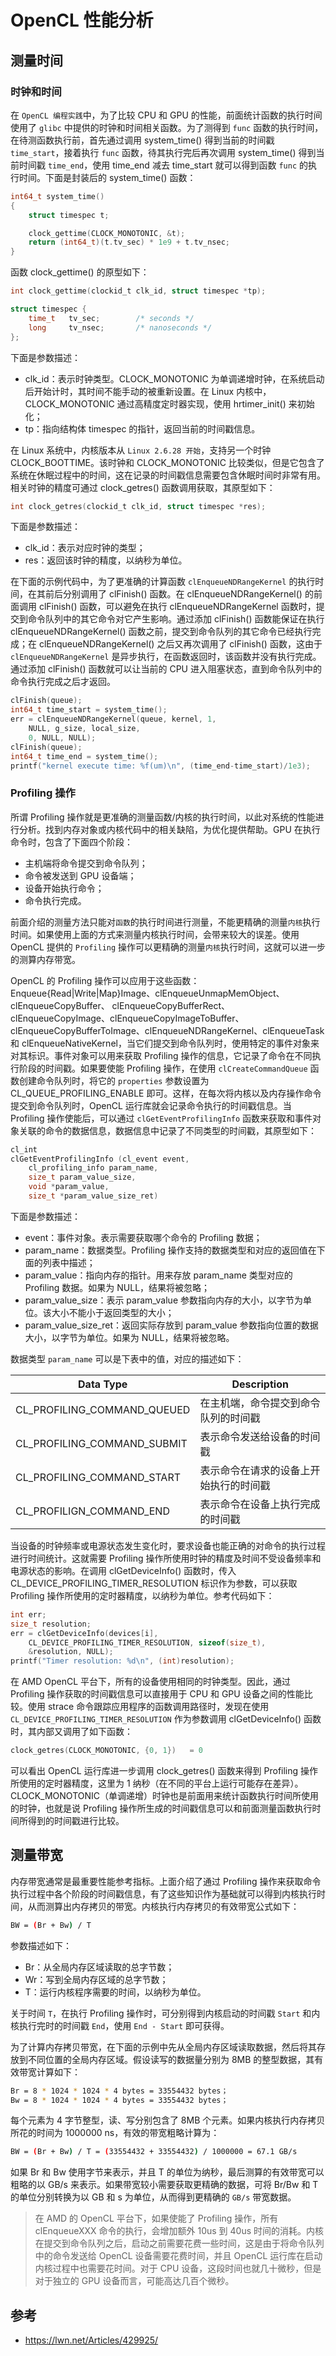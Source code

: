 # OpenCL 性能分析
## 测量时间
### 时钟和时间

在 `OpenCL 编程实践`中，为了比较 CPU 和 GPU 的性能，前面统计函数的执行时间使用了 `glibc` 中提供的时钟和时间相关函数。为了测得到 `func` 函数的执行时间，在待测函数执行前，首先通过调用 system_time() 得到当前的时间戳 `time_start`，接着执行 `func` 函数，待其执行完后再次调用 system_time() 得到当前时间戳 `time_end`，使用 time_end 减去 time_start 就可以得到函数 `func` 的执行时间。下面是封装后的 system_time() 函数：
```c
int64_t system_time()
{
	struct timespec t;

	clock_gettime(CLOCK_MONOTONIC, &t);
	return (int64_t)(t.tv_sec) * 1e9 + t.tv_nsec;
}
```

函数 clock_gettime() 的原型如下：
```c
int clock_gettime(clockid_t clk_id, struct timespec *tp);

struct timespec {
	time_t   tv_sec;        /* seconds */
	long     tv_nsec;       /* nanoseconds */
};
```

下面是参数描述：

- clk_id：表示时钟类型。CLOCK_MONOTONIC 为单调递增时钟，在系统启动后开始计时，其时间不能手动的被重新设置。在 Linux 内核中，CLOCK_MONOTONIC 通过高精度定时器实现，使用 hrtimer_init() 来初始化；
- tp：指向结构体 timespec 的指针，返回当前的时间戳信息。

在 Linux 系统中，内核版本从 `Linux 2.6.28 开始`，支持另一个时钟 CLOCK_BOOTTIME。该时钟和 CLOCK_MONOTONIC 比较类似，但是它包含了系统在休眠过程中的时间，这在记录的时间戳信息需要包含休眠时间时非常有用。相关时钟的精度可通过 clock_getres() 函数调用获取，其原型如下：
```c
int clock_getres(clockid_t clk_id, struct timespec *res);
```
下面是参数描述：

- clk_id：表示对应时钟的类型；
- res：返回该时钟的精度，以纳秒为单位。

在下面的示例代码中，为了更准确的计算函数 `clEnqueueNDRangeKernel` 的执行时间，在其前后分别调用了 clFinish() 函数。在 clEnqueueNDRangeKernel() 的前面调用 clFinish() 函数，可以避免在执行 clEnqueueNDRangeKernel 函数时，提交到命令队列中的其它命令对它产生影响。通过添加 clFinish() 函数能保证在执行 clEnqueueNDRangeKernel() 函数之前，提交到命令队列的其它命令已经执行完成；在 clEnqueueNDRangeKernel() 之后又再次调用了 clFinish() 函数，这由于 `clEnqueueNDRangeKernel` 是异步执行，在函数返回时，该函数并没有执行完成。通过添加 clFinish() 函数就可以让当前的 CPU 进入阻塞状态，直到命令队列中的命令执行完成之后才返回。
```c
clFinish(queue);
int64_t time_start = system_time();
err = clEnqueueNDRangeKernel(queue, kernel, 1,
	NULL, g_size, local_size,
	0, NULL, NULL);
clFinish(queue);
int64_t time_end = system_time();
printf("kernel execute time: %f(um)\n", (time_end-time_start)/1e3);
```

### Profiling 操作
所谓 Profiling 操作就是更准确的测量函数/内核的执行时间，以此对系统的性能进行分析。找到内存对象或内核代码中的相关缺陷，为优化提供帮助。GPU 在执行命令时，包含了下面四个阶段：

- 主机端将命令提交到命令队列；
- 命令被发送到 GPU 设备端；
- 设备开始执行命令；
- 命令执行完成。

前面介绍的测量方法只能对`函数`的执行时间进行测量，不能更精确的测量`内核`执行时间。如果使用上面的方式来测量内核执行时间，会带来较大的误差。使用 OpenCL 提供的 `Profiling` 操作可以更精确的测量`内核`执行时间，这就可以进一步的测算内存带宽。

OpenCL 的 Profiling 操作可以应用于这些函数：Enqueue{Read|Write|Map}Image、clEnqueueUnmapMemObject、clEnqueueCopyBuffer、
clEnqueueCopyBufferRect、clEnqueueCopyImage、clEnqueueCopyImageToBuffer、clEnqueueCopyBufferToImage、clEnqueueNDRangeKernel、clEnqueueTask 和 clEnqueueNativeKernel，当它们提交到命令队列时，使用特定的事件对象来对其标识。事件对象可以用来获取 Profiling 操作的信息，它记录了命令在不同执行阶段的时间戳。如果要使能 Profiling 操作，在使用 `clCreateCommandQueue` 函数创建命令队列时，将它的 `properties` 参数设置为 CL_QUEUE_PROFILING_ENABLE 即可。这样，在每次将内核以及内存操作命令提交到命令队列时，OpenCL 运行库就会记录命令执行的时间戳信息。当 Profiling 操作使能后，可以通过 `clGetEventProfilingInfo` 函数来获取和事件对象关联的命令的数据信息，数据信息中记录了不同类型的时间戳，其原型如下：

```c
cl_int
clGetEventProfilingInfo (cl_event event,
	cl_profiling_info param_name,
	size_t param_value_size,
	void *param_value,
	size_t *param_value_size_ret)
```
下面是参数描述：

- event：事件对象。表示需要获取哪个命令的 Profiling 数据；
- param_name：数据类型。Profiling 操作支持的数据类型和对应的返回值在下面的列表中描述；
- param_value：指向内存的指针。用来存放 param_name 类型对应的 Profiling 数据。如果为 NULL，结果将被忽略；
- param_value_size：表示 param_value 参数指向内存的大小，以字节为单位。该大小不能小于返回类型的大小；
- param_value_size_ret：返回实际存放到 param_value 参数指向位置的数据大小，以字节为单位。如果为 NULL，结果将被忽略。

数据类型 `param_name` 可以是下表中的值，对应的描述如下：

Data Type                     | Description
------------------------------|------------
CL_PROFILING_COMMAND_QUEUED   |在主机端，命令提交到命令队列的时间戳
CL_PROFILING_COMMAND_SUBMIT   |表示命令发送给设备的时间戳
CL_PROFILING_COMMAND_START    |表示命令在请求的设备上开始执行的时间戳
CL_PROFILIGN_COMMAND_END      |表示命令在设备上执行完成的时间戳

当设备的时钟频率或电源状态发生变化时，要求设备也能正确的对命令的执行过程进行时间统计。这就需要 Profiling 操作所使用时钟的精度及时间不受设备频率和电源状态的影响。在调用 clGetDeviceInfo() 函数时，传入 CL_DEVICE_PROFILING_TIMER_RESOLUTION 标识作为参数，可以获取 Profiling 操作所使用的定时器精度，以纳秒为单位。参考代码如下：
```c
int err;
size_t resolution;
err = clGetDeviceInfo(devices[i],
	CL_DEVICE_PROFILING_TIMER_RESOLUTION, sizeof(size_t),
	&resolution, NULL);
printf("Timer resolution: %d\n", (int)resolution);
```

在 AMD OpenCL 平台下，所有的设备使用相同的时钟类型。因此，通过 Profiling 操作获取的时间戳信息可以直接用于 CPU 和 GPU 设备之间的性能比较。使用 strace 命令跟踪应用程序的函数调用路径时，发现在使用 `CL_DEVICE_PROFILING_TIMER_RESOLUTION` 作为参数调用 clGetDeviceInfo() 函数时，其内部又调用了如下函数：
```c
clock_getres(CLOCK_MONOTONIC, {0, 1})   = 0
```
可以看出 OpenCL 运行库进一步调用 clock_getres() 函数来得到 Profiling 操作所使用的定时器精度，这里为 1 纳秒（在不同的平台上运行可能存在差异）。CLOCK_MONOTONIC（单调递增）时钟也是前面用来统计函数执行时间所使用的时钟，也就是说 Profiling 操作所生成的时间戳信息可以和前面测量函数执行时间所得到的时间戳进行比较。

## 测量带宽
内存带宽通常是最重要性能参考指标。上面介绍了通过 Profiling 操作来获取命令执行过程中各个阶段的时间戳信息，有了这些知识作为基础就可以得到内核执行时间，从而测算出内存拷贝的带宽。内核执行内存拷贝的有效带宽公式如下：
```bash
BW = (Br + Bw) / T
```
参数描述如下：

- Br：从全局内存区域读取的总字节数；
- Wr：写到全局内存区域的总字节数；
- T：运行内核程序需要的时间，以纳秒为单位。

关于时间 `T`，在执行 Profiling 操作时，可分别得到内核启动的时间戳 `Start` 和内核执行完时的时间戳 `End`，使用 `End - Start` 即可获得。

为了计算内存拷贝带宽，在下面的示例中先从全局内存区域读取数据，然后将其存放到不同位置的全局内存区域。假设读写的数据量分别为 8MB 的整型数据，其有效带宽计算如下：
```bash
Br = 8 * 1024 * 1024 * 4 bytes = 33554432 bytes；
Bw = 8 * 1024 * 1024 * 4 bytes = 33554432 bytes；
```
每个元素为 4 字节整型，读、写分别包含了 8MB 个元素。如果内核执行内存拷贝所花的时间为 1000000 ns，有效的带宽粗略计算为：
```bash
BW = (Br + Bw) / T = (33554432 + 33554432) / 1000000 = 67.1 GB/s
```
如果 Br 和 Bw 使用字节来表示，并且 T 的单位为纳秒，最后测算的有效带宽可以粗略的以 GB/s 来表示。如果带宽较小需要获取更精确的数据，可将 Br/Bw 和 T 的单位分别转换为以 GB 和 s 为单位，从而得到更精确的 `GB/s` 带宽数据。

> 在 AMD 的 OpenCL 平台下，如果使能了 Profiling 操作，所有 clEnqueueXXX 命令的执行，会增加额外 10us 到 40us 时间的消耗。内核在提交到命令队列之后，启动之前需要花费一些时间，这是由于将命令队列中的命令发送给 OpenCL 设备需要花费时间，并且 OpenCL 运行库在启动内核过程中也需要花时间。对于 CPU 设备，这段时间也就几十微秒，但是对于独立的 GPU 设备而言，可能高达几百个微秒。














## 参考

- https://lwn.net/Articles/429925/
